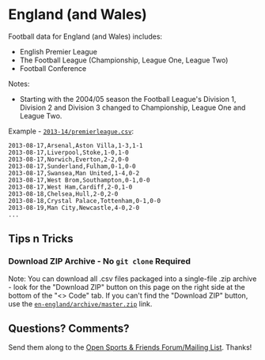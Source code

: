 # England (and Wales)

Football data for England (and Wales) includes:

- English Premier League
- The Football League (Championship, League One, League Two)
- Football Conference

Notes: 

- Starting with the 2004/05 season the Football League's Division 1, Division 2 and Division 3 changed to Championship, League One and League Two.


Example - [`2013-14/premierleague.csv`](2010s/2013-14/1-premierleague.csv):

~~~
2013-08-17,Arsenal,Aston Villa,1-3,1-1
2013-08-17,Liverpool,Stoke,1-0,1-0
2013-08-17,Norwich,Everton,2-2,0-0
2013-08-17,Sunderland,Fulham,0-1,0-0
2013-08-17,Swansea,Man United,1-4,0-2
2013-08-17,West Brom,Southampton,0-1,0-0
2013-08-17,West Ham,Cardiff,2-0,1-0
2013-08-18,Chelsea,Hull,2-0,2-0
2013-08-18,Crystal Palace,Tottenham,0-1,0-0
2013-08-19,Man City,Newcastle,4-0,2-0
...
~~~


## Tips n Tricks

### Download ZIP Archive - No `git clone` Required

Note: You can download all .csv files packaged into a single-file .zip archive - 
look for the "Download ZIP" button on this page on the right side at the bottom of the "<> Code" tab.
If you can't find the "Download ZIP" button, use the [`en-england/archive/master.zip`](https://github.com/footballcsv/en-england/archive/master.zip) link.



## Questions? Comments?

Send them along to the
[Open Sports & Friends Forum/Mailing List](http://groups.google.com/group/opensport).
Thanks!

